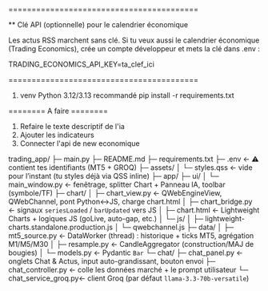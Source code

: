 =========================================

** Clé API (optionnelle) pour le calendrier économique

Les actus RSS marchent sans clé.
Si tu veux aussi le calendrier économique (Trading Economics), crée un compte développeur et mets la clé dans .env :

TRADING_ECONOMICS_API_KEY=ta_clef_ici

=========================================
1.  venv Python 3.12/3.13 recommandé
    pip install -r requirements.txt

======== A faire ========

1. Refaire le texte descriptif de l'ia
2. Ajouter les indicateurs
3. Connecter l'api de new economique


trading_app/
├─ main.py
├─ README.md
├─ requirements.txt
├─ .env                  ← ⚠️ contient tes identifiants (MT5 + GROQ)
├─ assets/
│  └─ styles.qss         ← vide pour l’instant (tu styles déjà via QSS inline)
├─ app/
   ├─ ui/
   │  └─ main_window.py  ← fenêtrage, splitter Chart + Panneau IA, toolbar (symbole/TF)
   ├─ chart/
   │  ├─ chart_view.py   ← QWebEngineView, QWebChannel, pont Python↔JS, charge chart.html
   │  ├─ chart_bridge.py ← signaux `seriesLoaded` / `barUpdated` vers JS
   │  ├─ chart.html      ← Lightweight Charts + logiques JS (goLive, auto-gap, etc.)
   │  └─ js/
   │     ├─ lightweight-charts.standalone.production.js
   │     └─ qwebchannel.js
   ├─ data/
   │  ├─ mt5_source.py   ← DataWorker (thread) : historique + ticks MT5, agrégation M1/M5/M30
   │  ├─ resample.py     ← CandleAggregator (construction/MAJ de bougies)
   │  └─ models.py       ← Pydantic `Bar`
   └─ chat/
      ├─ chat_panel.py       ← onglets Chat & Actus, input auto-grandissant, bouton envoi
      ├─ chat_controller.py  ← colle les données marché + le prompt utilisateur
      └─ chat_service_groq.py← client Groq (par défaut `llama-3.3-70b-versatile`)

    